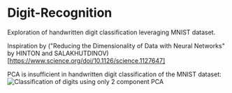 # Digit-Recognition

Exploration of handwritten digit classification leveraging MNIST dataset. 

Inspiration by ("Reducing the Dimensionality of Data with Neural Networks" by HINTON and SALAKHUTDINOV)[https://www.science.org/doi/10.1126/science.1127647]

PCA is insufficient in handwritten digit classification of the MNIST dataset: 
![Classification of digits using only 2 component PCA](https://github.com/junjun1/Digit-Recognition/blob/main/Figures/PCA_Classification.png?raw=true)